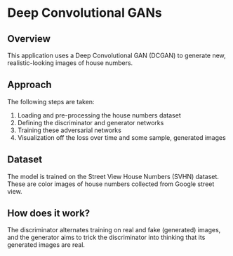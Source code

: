 # Deep Convolutional GANs

## Overview

This application uses a Deep Convolutional GAN (DCGAN) to generate new, realistic-looking images of house numbers.

## Approach

The following steps are taken:
1. Loading and pre-processing the house numbers dataset
2. Defining the discriminator and generator networks
3. Training these adversarial networks
4. Visualization off the loss over time and some sample, generated images

## Dataset

The model is trained on the Street View House Numbers (SVHN) dataset. These are color images of house numbers collected from Google street view.

## How does it work?

The discriminator alternates training on real and fake (generated) images, and the generator aims to trick the discriminator into thinking that its generated images are real.
